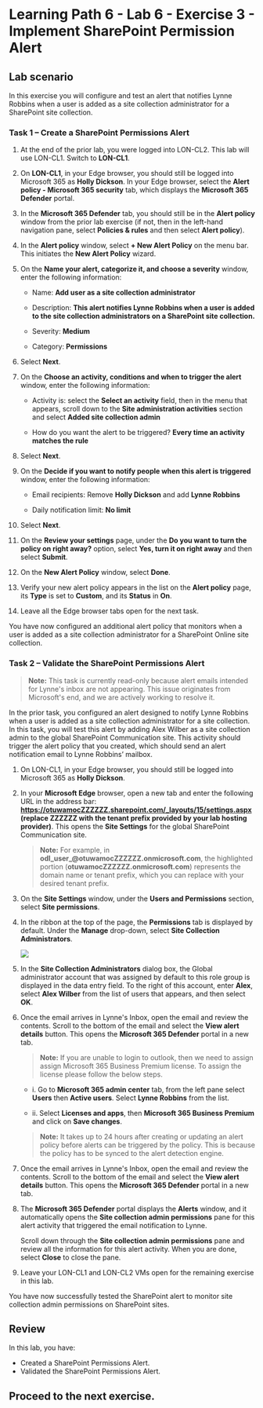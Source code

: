# Learning Path 6 - Lab 6 - Exercise 3 - Implement SharePoint Permission Alert

## Lab scenario

In this exercise you will configure and test an alert that notifies Lynne Robbins when a user is added as a site collection administrator for a SharePoint site collection.

### Task 1 – Create a SharePoint Permissions Alert

1. At the end of the prior lab, you were logged into LON-CL2. This lab will use LON-CL1. Switch to **LON-CL1**.

2. On **LON-CL1**, in your Edge browser, you should still be logged into Microsoft 365 as **Holly Dickson**. In your Edge browser, select the **Alert policy - Microsoft 365 security** tab, which displays the **Microsoft 365 Defender** portal.

3. In the **Microsoft 365 Defender** tab, you should still be in the **Alert policy** window from the prior lab exercise (if not, then in the left-hand navigation pane, select **Policies & rules** and then select **Alert policy**).

4. In the **Alert policy** window, select **+ New Alert Policy** on the menu bar. This initiates the **New Alert Policy** wizard.

5. On the **Name your alert, categorize it, and choose a severity** window, enter the following information:

	- Name: **Add user as a site collection administrator**

	- Description: **This alert notifies Lynne Robbins when a user is added to the site collection administrators on a SharePoint site collection.**

	- Severity: **Medium**

	- Category: **Permissions**

6. Select **Next**.

7. On the **Choose an activity, conditions and when to trigger the alert** window, enter the following information:

	- Activity is: select the **Select an activity** field, then in the menu that appears, scroll down to the **Site administration activities** section and select **Added site collection admin**

	- How do you want the alert to be triggered? **Every time an activity matches the rule**

8. Select **Next**.

9. On the **Decide if you want to notify people when this alert is triggered** window, enter the following information:

	- Email recipients: Remove **Holly Dickson** and add **Lynne Robbins**

	- Daily notification limit: **No limit**

10. Select **Next**.

11. On the **Review your settings** page, under the **Do you want to turn the policy on right away?** option, select **Yes, turn it on right away** and then select **Submit**. 

12. On the **New Alert Policy** window, select **Done**.

13. Verify your new alert policy appears in the list on the **Alert policy** page, its **Type** is set to **Custom**, and its **Status** in **On**.

14. Leave all the Edge browser tabs open for the next task.

You have now configured an additional alert policy that monitors when a user is added as a site collection administrator for a SharePoint Online site collection.

### Task 2 – Validate the  SharePoint Permissions Alert

>**Note:** This task is currently read-only because alert emails intended for Lynne's inbox are not appearing. This issue originates from Microsoft's end, and we are actively working to resolve it.

In the prior task, you configured an alert designed to notify Lynne Robbins when a user is added as a site collection administrator for a site collection. In this task, you will test this alert by adding Alex Wilber as a site collection admin to the global SharePoint Communication site. This activity should trigger the alert policy that you created, which should send an alert notification email to Lynne Robbins’ mailbox.

1. On LON-CL1, in your Edge browser, you should still be logged into Microsoft 365 as **Holly Dickson**. 

1. In your **Microsoft Edge** browser, open a new tab and enter the following URL in the address bar: **https://otuwamocZZZZZZ.sharepoint.com/_layouts/15/settings.aspx (replace ZZZZZZ with the tenant prefix provided by your lab hosting provider)**. This opens the **Site Settings** for the global SharePoint Communication site.

	>**Note:** For example, in **odl_user_<inject key="DeploymentID" enableCopy="false"/>@otuwamocZZZZZZ.onmicrosoft.com**, the highlighted portion (**otuwamocZZZZZZ.onmicrosoft.com**) represents the domain name or tenant prefix, which you can replace with your desired tenant prefix.

1. On the **Site Settings** window, under the **Users and Permissions** section, select **Site permissions**. 

1. In the ribbon at the top of the page, the **Permissions** tab is displayed by default. Under the **Manage** drop-down, select **Site Collection Administrators**.

	![](../Images/sitecollection.png)

1. In the **Site Collection Administrators** dialog box, the Global administrator account that was assigned by default to this role group is displayed in the data entry field. To the right of this account, enter **Alex**, select **Alex Wilber** from the list of users that appears, and then select **OK**. 

1. Once the email arrives in Lynne's Inbox, open the email and review the contents. Scroll to the bottom of the email and select the **View alert details** button. This opens the **Microsoft 365 Defender** portal in a new tab.

	>**Note:** If you are unable to login to outlook, then we need to assign assign Microsoft 365 Business Premium license. To assign the license please follow the below steps.

   	- i. Go to **Microsoft 365 admin center** tab, from the left pane select **Users** then **Active users**. Select **Lynne Robbins** from the list.
 
   	- ii. Select **Licenses and apps**, then **Microsoft 365 Business Premium** and click on **Save changes**.

   >**Note:** It takes up to 24 hours after creating or updating an alert policy before alerts can be triggered by the policy. This is because the policy has to be synced to the alert detection engine.

1. Once the email arrives in Lynne's Inbox, open the email and review the contents. Scroll to the bottom of the email and select the **View alert details** button. This opens the **Microsoft 365 Defender** portal in a new tab.

1. The **Microsoft 365 Defender** portal displays the **Alerts** window, and it automatically opens the **Site collection admin permissions** pane for this alert activity that triggered the email notification to Lynne. <br/>

	Scroll down through the **Site collection admin permissions** pane and review all the information for this alert activity. When you are done, select **Close** to close the pane.

1. Leave your LON-CL1 and LON-CL2 VMs open for the remaining exercise in this lab.

You have now successfully tested the SharePoint alert to monitor site collection admin permissions on SharePoint sites.  

## Review

In this lab, you have:

- Created a SharePoint Permissions Alert.
- Validated the  SharePoint Permissions Alert.

## Proceed to the next exercise.

